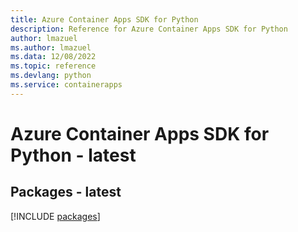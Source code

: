 ```yaml
---
title: Azure Container Apps SDK for Python
description: Reference for Azure Container Apps SDK for Python
author: lmazuel
ms.author: lmazuel
ms.data: 12/08/2022
ms.topic: reference
ms.devlang: python
ms.service: containerapps
---
```

# Azure Container Apps SDK for Python - latest
## Packages - latest
[!INCLUDE [packages](container-apps-index.md)]